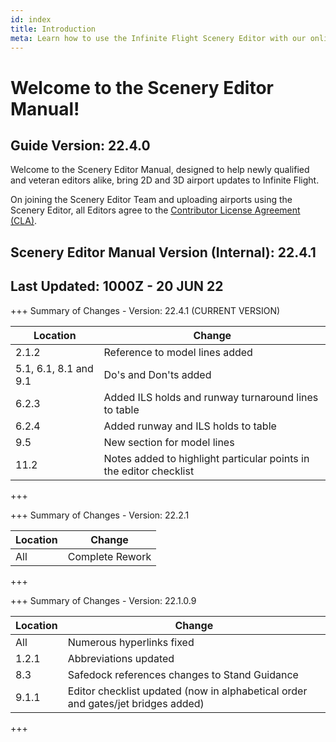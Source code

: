 ```yaml
---
id: index
title: Introduction
meta: Learn how to use the Infinite Flight Scenery Editor with our online documentation.
---
```


# Welcome to the Scenery Editor Manual!



## Guide Version: 22.4.0



Welcome to the Scenery Editor Manual, designed to help newly qualified and veteran editors alike, bring 2D and 3D airport updates to Infinite Flight. 



On joining the Scenery Editor Team and uploading airports using the Scenery Editor, all Editors agree to the [Contributor License Agreement (CLA)](https://github.com/infiniteflight/infiniteflight-localization/blob/main/CONTRIBUTING.md).



## Scenery Editor Manual Version (Internal): 22.4.1

## Last Updated: 1000Z - 20 JUN 22



+++ Summary of Changes - Version: 22.4.1 (CURRENT VERSION)

| Location              | Change                                                       |
| --------------------- | ------------------------------------------------------------ |
| 2.1.2                 | Reference to model lines added                               |
| 5.1, 6.1, 8.1 and 9.1 | Do's and Don'ts added                                        |
| 6.2.3                 | Added ILS holds and runway turnaround lines to table         |
| 6.2.4                 | Added runway and ILS holds to table                          |
| 9.5                   | New section for model lines                                  |
| 11.2                  | Notes added to highlight particular points in the editor checklist |

+++



+++ Summary of Changes - Version: 22.2.1

| Location | Change          |
| -------- | --------------- |
| All      | Complete Rework |

+++



+++ Summary of Changes - Version: 22.1.0.9

| Location | Change                                                       |
| -------- | ------------------------------------------------------------ |
| All      | Numerous hyperlinks fixed                                    |
| 1.2.1    | Abbreviations updated                                        |
| 8.3      | Safedock references changes to Stand Guidance                |
| 9.1.1    | Editor checklist updated (now in alphabetical order and gates/jet bridges added) |

+++


